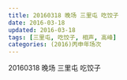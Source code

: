 ```yaml
---
title: 20160318 晚场 三里屯 吃饺子
date: 2016-03-18
updated: 2016-03-18
tags: [三里屯, 吃饺子, 相声, 高峰] 
categories: (2016)丙申年场次 
---
```

20160318 晚场 三里屯 吃饺子
